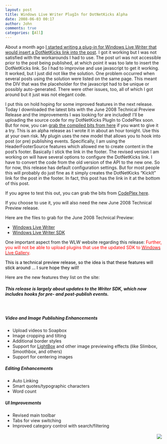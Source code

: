 ```yaml
---
layout: post
title: Windows Live Writer PlugIn for DotNetKicks Alpha
date: 2008-06-03 00:17
author: John
comments: true
categories: [All]
---
```

<p>About a month ago <a href="/all/dotnetkicks-plugin-for-windows-live-writer/">I started writing a plug-in for Windows Live Writer that would insert a DotNetKicks link into the post</a>. I got it working but I was not satisfied with the workarounds I had to use. The post url was not accessible prior to the post being published, at which point it was too late to insert the DotNetKicks link. So I had to improvise and use javascript to get it working. It worked, but I just did not like the solution. One problem occurred when several posts using the solution were listed on the same page. This meant the DIV that was the placeholder for the javascript had to be unique or possibly auto-generated. There were other issues, too, all of which I got around but it just was not elegant code. </p>  <p>I put this on hold hoping for some improved features in the next release. Today I downloaded the latest bits with the June 2008 Technical Preview Release and the improvements I was looking for are included! I’ll be uploading the source code for my DotNetKicks PlugIn to CodePlex soon. But for now, you can <a href="/wp-content/uploads/files/downloads/DNKPlugIn.rar">grab the compiled bits from here</a> if you want to give it a try. This is an alpha release as I wrote it in about an hour tonight. Use this at your own risk. My plugin uses the new model that allows you to hook into post (or pre) publishing events. Specifically, I am using the HeaderFooterSource features which allowed me to create content in the post’s footer. Basically I stick the link in the footer. The revised version I am working on will have several options to configure the DotNetKicks link. I have to convert the code from the old version of the API to the new one. So for now, this release has default configuration settings. But for most people this will probably do just fine as it simply creates the DotNetKicks “KickIt” link for the post in the footer. In fact, this post has the link in it at the bottom of this post.</p>  <p>If you agree to test this out, you can grab the bits from <a href="http://www.codeplex.com/wlwplugin4dnk">CodePlex here</a>.</p>  <p>If you choose to use it, you will also need the new June 2008 Technical Preview release.</p>  <p>Here are the files to grab for the June 2008 Technical Preview:</p>  <ul>   <li><a href="http://windowslivewriter.spaces.live.com/blog/cns!D85741BB5E0BE8AA!1508.entry">Windows Live Writer</a> </li>    <li><a href="http://writerdevzone.spaces.live.com/blog/cns!FF912D98C958E9D3!170.entry">Windows Live Writer SDK</a> </li> </ul>  <p>One important aspect from the WLW website regarding this release: <font color="#ff0000">Further, you will not be able to upload plugins that use the updated SDK to </font><a href="http://gallery.live.com/writer/"><font color="#ff0000">Windows Live Gallery</font></a><font color="#ff0000">.</font></p>  <p><font color="#000000">This is a technical preview release, so the idea is that these features will stick around … I sure hope they will!</font></p>  <p>Here are the new features they list on the site:</p>  <h5>This release is largely about updates to the Writer SDK, which now includes hooks for pre- and post-publish events.</h5>  <p>&#160;</p>  <h5>Video and Image Publishing Enhancements</h5>  <ul>   <li>Upload videos to Soapbox </li>    <li>Image cropping and tilting </li>    <li>Additional border styles </li>    <li>Support for <a></a><a href="http://www.huddletogether.com/projects/lightbox/">LightBox</a> and other image previewing effects (like Slimbox, Smoothbox, and others) </li>    <li>Support for centering images </li> </ul>  <h5>Editing Enhancements </h5>  <ul>   <li>Auto Linking </li>    <li>Smart quotes/typographic characters </li>    <li>Word count </li> </ul>  <h5>UI Improvements</h5>  <ul>   <li>Revised main toolbar </li>    <li>Tabs for view switching </li>    <li>Improved category control with search/filtering </li> </ul><div class="wlWriterHeaderFooter" style="text-align:right; margin:0px; padding:4px 0px 4px 0px;"><a href="http://www.dotnetkicks.com/kick/?url=/all/windows-live-writer-plugin-for-dotnetkicks-alpha/"><img src="http://www.dotnetkicks.com/Services/Images/KickItImageGenerator.ashx?url=/all/windows-live-writer-plugin-for-dotnetkicks-alpha/&amp;bgcolor=0080C0&amp;fgcolor=FFFFFF&amp;border=000000&amp;cbgcolor=D4E1ED&amp;cfgcolor=000000" border="0/"></a></div>

